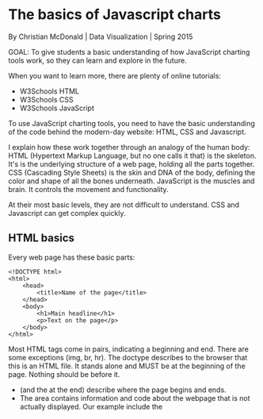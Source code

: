 # The basics of Javascript charts

By Christian McDonald | Data Visualization | Spring 2015

GOAL: To give students a basic understanding of how JavaScript charting tools work, so they can learn and explore in the future.

When you want to learn more, there are plenty of online tutorials:

* W3Schools HTML
* W3Schools CSS
* W3Schools JavaScript

To use JavaScript charting tools, you need to have the basic understanding of the code behind the modern-day website: HTML, CSS and Javascript.

I explain how these work together through an analogy of the human body:
HTML (Hypertext Markup Language, but no one calls it that) is the skeleton. It's is the underlying structure of a web page, holding all the parts together.
CSS (Cascading Style Sheets) is the skin and DNA of the body, defining the color and shape of all the bones underneath.
JavaScript is the muscles and brain. It controls the movement and functionality.

At their most basic levels, they are not difficult to understand. CSS and Javascript can get complex quickly.

## HTML basics

Every web page has these basic parts:

	<!DOCTYPE html>
	<html>
		<head>
			<title>Name of the page</title>
		</head>
		<body>
			<h1>Main headline</h1>
			<p>Text on the page</p>
		</body>
	</html>

Most HTML tags come in pairs, indicating a beginning and end. There are some exceptions (img, br, hr). 
The doctype describes to the browser that this is an HTML file. It stands alone and MUST be at the beginning of the page. Nothing should be before it.

* <html> (and the </html> at the end) describe where the page begins and ends.
* The <head> area contains information and code about the webpage that is not actually displayed. Our example include the <title>, which is the name of the page at the top of the browser. It also contains code that can describe what happens in the body of the page, like CSS and JavaScript. It's the brains and DNA of the page.
* The <body> is the content of the page. It is where the skeleton resides. It will have all text and images in the page, all within the elements described below.

There aren't that many HTML tags to learn, really. They come in two flavors: in-line elements happen within the flow of the page, and block elements are segments that naturally break the page and start over. CSS can change the behavior of both.

## Block elements

* <h1> is the biggest, main headline. <h2> is the next step smaller, and they go down to <h6>, I think. I rarely go past and h4. The text between the beginning and end tags is what is displayed on the page.

	<h1>This is your headline</h1>

* <p> is a paragraph tag. The workhorse of text. You begin and end at every paragraph break.

	<p>This is the first paragraph</p>
	<p>This is the second</p>

* There are a couple of lists: <ul> is an unordered list, like the bulleted list here that you are reading here. <ol> is an ordered list, which has numbers or letters in order, like you might cite in a research paper. Inside of both kinds of lists are <li> list items which is the actual text on each line.

	<ul>
		<li>The first bullet item</li>
		<li>The second bullet item</li>
	<ul>
	<ol>
		<li>The first numbered item. It will start with the 1. even if you don't type it.</li>
		<li>This line with start with 2.</li>
	</ol>

* The <table> holds tabular information. At it's most basic, it will have inside it a <tr> to start each table row, or line of data. Each cell is defined by <td> or table data.

	<table.
		<tr>
			<td>first cell</td><td>second cell</td>
		</tr>
	</table>

* <div> is a division on the page. It provides organization, and way for you to separate parts of the page. It would naturally create a break and the next item on the page would be a new line, though that is often changed through CSS.
<hr> is horizontal rule. It's one of the few that does not have a closing tag. <hr> stands alone.
<br> is a break. It creates a new line. Another element without a closing tag.
Inline elements
<span> allows you to define words of text within a paragraph without creating a new line.
<strong> and <em> (which is short for emphasis) are ways to signify bold or italic text. The browser will naturally make <strong> bold and <em> italic, but usually you define the font and style through CSS.
<img> is the image tag
